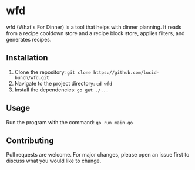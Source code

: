 # wfd

wfd (What's For Dinner) is a tool that helps with dinner planning. It reads from a recipe cooldown store and a recipe block store, applies filters, and generates recipes.

## Installation

1. Clone the repository: `git clone https://github.com/lucid-bunch/wfd.git`
2. Navigate to the project directory: `cd wfd`
3. Install the dependencies: `go get ./...`

## Usage

Run the program with the command: `go run main.go`

## Contributing

Pull requests are welcome. For major changes, please open an issue first to discuss what you would like to change.
